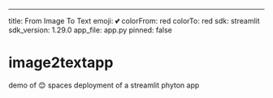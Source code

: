 ---
title: From Image To Text
emoji: 💕
colorFrom: red
colorTo: red
sdk: streamlit
sdk_version: 1.29.0
app_file: app.py
pinned: false


# image2textapp
demo of 😊 spaces deployment of a streamlit phyton app
